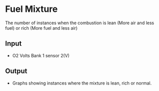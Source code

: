 # Fuel Mixture
The number of instances when the combustion is lean (More air and
less fuel) or rich (More fuel and less air)

## Input
 
-   O2 Volts Bank 1 sensor 2(V)

## Output
 
-   Graphs showing instances where the mixture is lean, rich or normal.
